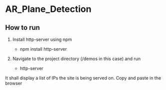 # AR_Plane_Detection

## How to run

1. Install http-server using npm
    - npm install http-server
  
2. Navigate to the project directory (/demos in this case) and run 
    - http-server
  
  It shall display a list of IPs the site is being served on. Copy and paste in the browser

